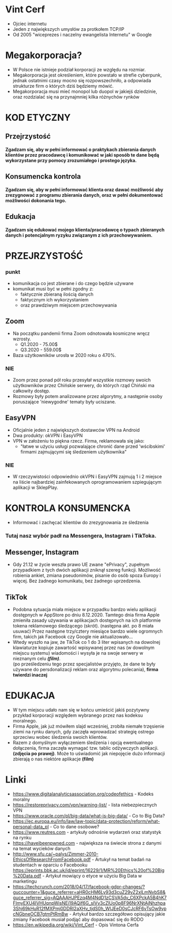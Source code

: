 # Vint Cerf
- Ojciec internetu
- Jeden z największych umysłów za protkołem TCP/IP
- Od 2005 "wiceprezes i naczelny ewangelista Internetu" w Google
# Megakorporacja?
- W Polsce nie istnieje podział korporacji ze względu na rozmiar.
- Megakorporacja jest określeniem, które powstało w strefie cyberpunk, jednak ostatnimi czasy mocno się rozpowszechniło, a odpowiada strukturze firm o których dziś będziemy mówić.
- Megakorporacja musi mieć monopol lub duopol w jakiejś dziedzinie, oraz rozdzialać się na przynajmniej kilka różnychów rynków
# KOD ETYCZNY
## __Przejrzystość__
#### Zgadzam się, aby w pełni informować o praktykach zbierania danych klientów przez pracodawcę i komunikować w jaki sposób te dane będą wykorzystane przy pomocy zrozumiałego i prostego języka.
## __Konsumencka kontrola__
#### Zgadzam się, aby w pełni informować klienta oraz dawać możliwość aby zrezygnować z programu zbierania danych, oraz w pełni dokumentować możliwości dokonania tego.
## __Edukacja__
#### Zgadzam się edukować mojego klienta/pracodawcę o typach zbieranych danych i potencjalnym ryzyku związanym z ich przechowywaniem.

# PRZEJRZYSTOŚĆ
### punkt
- komunikacja co jest zbierane i do czego będzie używane
- komunikat musi być w pełni zgodny z:
    - faktycznie zbieraną ilością danych
    - faktycznym ich wykorzystaniem
    - oraz prawdziwym miejscem przechowywania
## Zoom
- Na początku pandemii firma Zoom odnotowała kosmiczne wręcz wzrosty.  
    - Q1.2020 - 75.00$  
    - Q3.2020 - 559.00$  
- Baza użytkowników urosła w 2020 roku o 470%.
### NIE
- Zoom przez ponad pół roku przesyłał wszystkie rozmowy swoich użytkowników przez Chińskie serwery, do których rząd Chiński ma całkowity dostęp.
- Rozmowy były potem analizowane przez algorytmy, a następnie osoby poruszające 'niewygodne' tematy były uciszane.
## EasyVPN
- Oficjalnie jeden z największych dostawców VPN na Android
- Dwa produkty: okVPN i EasyVPN
- VPN w założeniu to piękna rzecz. Firma, reklamowała się jako:
    - "łatwe w użyciu usługi pozwalające chronić dane przed 'wścibskimi' firmami zajmującymi się śledzeniem użytkownika"
### NIE
- W rzeczywistości odpowiednio okVPN i EasyVPN zajmują 1 i 2 miejsce na liście najbardziej zainfekowanych oprogramowaniem szpiegującym aplikacji w SklepPlay.
# KONTROLA KONSUMENCKA
- Informować i zachęcać klientów do zrezygnowania ze śledzenia
### Tutaj nasz wybór padł na Messengera, Instagram i TikToka.
## Messenger, Instagram
- Gdy 21.12 w życie weszła prawo UE zwane "ePrivacy", zupełnym przypadkiem z tych dwóch aplikacji zniknął szereg funkcji. Możliwość robienia ankiet, zmiana pseudonimów, pisanie do osób spoza Europy i więcej. Bez żadnego komunikatu, bez żadnego uprzedzenia.
## TikTok
- Podobna sytuacja miała miejsce w przypadku bardzo wielu aplikacji dostępnych w AppStore po dniu 8.12.2020. Tamtego dnia firma Apple zmieniła zasady używania w aplikacjach dostępnych na ich platformie tokena reklamowego śledzącego (skrót). (następna akt. po 8 miała usuwać) Przez następne trzy/cztery miesiące bardzo wiele ogromnych firm, takich jak Facebook czy Google nie aktualizowało...
- Wtedy wyszło na jaw, że TikTok co 1 do 3 liter wpisanych na dowolnej klawiaturze kopiuje zawartość wpisywanej przez nas (w dowolnym miejscu systemu) wiadomości i wysyła je na swoje serwery w nieznanym celu ___(film)___.  
(po prześledzeniu tego przez specjalistów przyjęto, że dane te były używane do persdonalizacji reklam oraz algorytmu polecania), __firma twierdzi inaczej__
# EDUKACJA
- W tym miejscu udało nam się w końcu umieścić jakiś pozytywny przykład korporacji względem wybranego przez nas kodeksu moralnego.
- Firma Apple, jak już mówiłem slajd wcześniej, zrobiła niemałe trzęsienie ziemi na rynku danych, gdy zaczęła wprowadzać strategię ostrego sprzeciwu wobec śledzenia swoich klientów.
- Razem z domyślnym wyłączeniem śledzenia i opcją ewentualnego dołączenia, firma zaczęła wymagać tzw. tablic odżywczych aplikacji. __(zdjęcia po prawej)__. Może to uświadomić jak niepojęcie dużo informacji zbierają o nas niektóre aplikacje __(film)__

# Linki
- https://www.digitalanalyticsassociation.org/codeofethics - Kodeks moralny  
- https://restoreprivacy.com/vpn/warning-list/ - lista niebezpiecznych VPN  
- https://www.oracle.com/pl/big-data/what-is-big-data/ - Co to Big Data?  
- https://ec.europa.eu/info/law/law-topic/data-protection/reform/what-personal-data_pl - Co to dane osobowe?  
- https://www.reutres.com - artykuły odnośnie wydarzeń oraz statystyk na rynku  
- https://haveibeenpwned.com - największa na świecie strona z danymi na temat wycieków danych  
- http://www.sfu.ca/~palys/Zimmer-2010-EthicsOfResearchFromFacebook.pdf - Artukył na temat badań na studentach w oparciu o Facebooku
https://eprints.bbk.ac.uk/id/eprint/16229/1/MR%20Ethics%20of%20Big%20Data.pdf - Artykuł mowiący o etyce w użyciu Big Data w marketingu
- https://techcrunch.com/2018/04/17/facebook-gdpr-changes/?guccounter=1&guce_referrer=aHR0cHM6Ly93d3cuZ29vZ2xlLmNvbS8&guce_referrer_sig=AQAAAHJPEzq4M4NdD1zCSVA5dv_C6XPckA5B4hK7FlmyEXU4IVHUqnpWisNEi19AQif6G_sIVv3cZlUo0p8F96NrXNtAjNhzhpa3Shj69kHuR12fMXPmj0DDRI2aXHv_tjdS0h_WIJEeD0sCJcRF6vTsOw9vpcNGbneOCB7gtmPtRmBw - Artykuł bardzo szczegółowo opisujący jakie zmiany Facebook musiał podjąć aby dopasować się do RODO  
- https://en.wikipedia.org/wiki/Vint_Cerf - Opis Vintona Cerfa